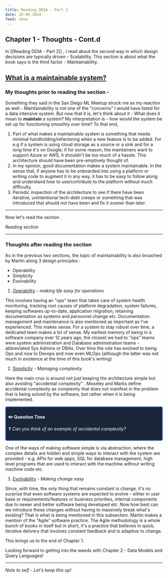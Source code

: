 ```yaml
---
title: Reading DDIA - Part 3
date: 26-09-2024
feed: show
---
```

## Chapter 1 - Thoughts - Cont.d 

In [[Reading DDIA - Part 2]] , I read about the second way in which design decisions are typically driven - Scalability.
This section is about what the book says is the third factor - Maintainability. 



## <u>What is a maintainable system?</u>

### My  thoughts prior to reading the section - 

Something they said in the San Diego ML Meetup struck me as my reaction as well - Maintainability is not one of the "concerns" I would have listed for a data intensive system.
But now that it is, let's think about it - 
What does it mean to **maintain** a system?
My interpretation is - how would the system be set up for functioning smoothly over time?
To that end, 
1. Part of what makes a maintainable system is something that needs minimal handholding/refactoring when a new feature is to be added. 
For e.g if a system is using cloud storage as a source or a sink and for a long time it's on Google; if for some reason, the maintainers want to support Azure or AWS, it shouldn't be too much of a hassle. This architecture should have been pre-emptively thought of. 
2. In my opinion, good documentation makes a system maintainable. In the sense that, if anyone has to be onboarded into using a platform or writing code to augment it in any way, it has to be easy to follow along and understand how to use/contribute to the platform without much difficulty. 
3. Periodic inspection of the architecture to see if there have been iterative, unintentional tech-debt creeps or something that was introduced that should not have been and fix it sooner than later. 

---

Now let's read the section .

*Reading section*

---

### Thoughts after reading the section

As in the previous two sections, the topic of maintainability is also broached by Martin along 3 design principles : 
- Operability
- Simplicity
- Evolvability

1) <u>Operability</u> - *making life easy for operations* 
 
This involves having an "ops" team that takes care of system health monitoring, tracking root causes of platform degradation, system failures, keeping softwares up-to-date, application migration, retaining documentation as systems and personnel change etc. 
   Documentation management and maintenance is also mentioned as important as I've experienced. 
   This makes sense. For a system to stay robust over time, a dedicated team makes a lot of sense. My earliest memory of being in a software company over 12 years ago, the closest we had to "ops" teams were system administration and Database administration teams - abbreviated Sys Admins or DBAs. Over time the role has evolved to being Ops and now to Devops and now even MLOps (although the latter was not much in existence at the time of this book's writing)
   
2)  <u>Simplicity</u> - *Managing complexity* 

Here the main crux is around not just keeping the architecture simple but also avoiding "accidental complexity" . Moseley and Marks define accidental complexity as complexity that does not manifest in the problem that is being solved by the software, but rather when it is being implemented. 

<div style="background-color:#1b2738; border: 2px solid #5078f0; padding: 8px; border-radius: 5px; color:white"> <p> <b> ✏️ Question Time</b> </p> <p></p> <p>❓ <em>Can you think of an example of accidental complexity?</em></p> </div>

One of the ways of making software simple is via abstraction, where the complex details are hidden and simple ways to interact with the system are provided - e.g. APIs for web apps, SQL for database management, high level programs that are used to interact with the machine without writing machine code  etc. 

3) <u>Evolvability</u> -  *Making change easy* 

 Since, with time, the only thing that remains constant is change, it's no surprise that even software systems are expected to evolve - either in user base or requirements/features or business priorities, internal components due to newer and better software being developed etc. Now how best can we introduce these changes without having to massively break what's existing? That is what is being mentioned in this subsection. Martin makes a mention of the "Agile" software practice. The Agile methodology is a whole bunch of books in itself but in short, it's a practice that believes in quick, iterative delivery that involves constant feedback and is adaptive to change. 

This brings us to the end of Chapter 1. 

Looking forward to getting into the weeds with Chapter 2 - Data Models and Query Languages!

---
*Note to self - Let's keep this up!*